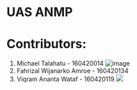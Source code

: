 # UAS ANMP

# Contributors:  
1. Michael Talahatu - 160420014 ![image](https://github.com/Talahatu/UAS-ANMP/assets/87047371/59127b83-1466-40d6-ae05-34dd44d8dd2b)  
2. Fahrizal Wijanarko Amroe - 160420134  
3. Viqram Ananta Wataf - 160420119 <a href="https://github.com/viqramwataf"><img src="https://avatars.githubusercontent.com/u/91793388?v=4"></a>
